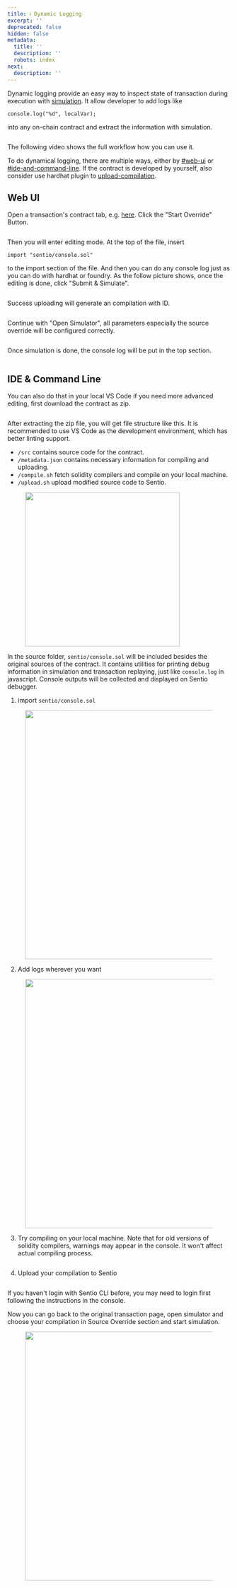 ```yaml
---
title: ℹ️ Dynamic Logging
excerpt: ''
deprecated: false
hidden: false
metadata:
  title: ''
  description: ''
  robots: index
next:
  description: ''
---
```

Dynamic logging provide an easy way to inspect state of transaction during execution with [simulation](simulation/ "mention"). It allow developer to add logs like

```
console.log("%d", localVar);
```

into any on-chain contract and extract the information with simulation.

<figure>
  <img src="https://raw.githubusercontent.com/sentioxyz/docs/v1.0/.gitbook/assets/image (94).png" alt="">
  <figcaption></figcaption>
</figure>

The following video shows the full workflow how you can use it.

<Embed url="https://www.youtube.com/embed/A42sM0J_QMI" typeOfEmbed="youtube" provider="youtube.com" title="undefined" href="https://www.youtube.com/embed/A42sM0J_QMI" html="%3Ciframe%20src%3D%22https%3A%2F%2Fwww.youtube.com%2Fembed%2FA42sM0J_QMI%22%20width%3D%22640%22%20height%3D%22480%22%20frameborder%3D%220%22%3E%3C%2Fiframe%3E" />

To do dynamical logging, there are multiple ways, either by [#web-ui](dynamic-logging#web-ui "mention") or [#ide-and-command-line](dynamic-logging#ide-and-command-line "mention"). If the contract is developed by yourself, also consider use hardhat plugin to [upload-compilation](upload-compilation "mention").

## Web UI

Open a transaction's contract tab, e.g. [here](https://app.sentio.xyz/fuyaoz/debug/simulator/1/T8dNpBQl/contracts?path=file%3A%2F%2F%2F0x3fC91A3afd70395Cd496C647d5a6CC9D4B2b7FAD%2Fcontracts%2Fmodules%2Funiswap%2Fv3%2FV3SwapRouter.sol%2CL136). Click the "Start Override" Button.

<figure>
  <img src="https://raw.githubusercontent.com/sentioxyz/docs/v1.0/.gitbook/assets/image (79).png" alt="">
  <figcaption></figcaption>
</figure>

Then you will enter editing mode. At the top of the file, insert

```solidity
import "sentio/console.sol"
```

to the import section of the file. And then you can do any console log just as you can do with hardhat or foundry. As the follow picture shows, once the editing is done, click "Submit & Simulate".

<figure>
  <img src="https://raw.githubusercontent.com/sentioxyz/docs/v1.0/.gitbook/assets/image (96).png" alt="">
  <figcaption></figcaption>
</figure>

Success uploading will generate an compilation with ID.

<figure>
  <img src="https://raw.githubusercontent.com/sentioxyz/docs/v1.0/.gitbook/assets/image (80).png" alt="">
  <figcaption></figcaption>
</figure>

Continue with "Open Simulator", all parameters especially the source override will be configured correctly.

<figure>
  <img src="https://raw.githubusercontent.com/sentioxyz/docs/v1.0/.gitbook/assets/image (83).png" alt="">
  <figcaption></figcaption>
</figure>

Once simulation is done, the console log will be put in the top section.

<figure>
  <img src="https://raw.githubusercontent.com/sentioxyz/docs/v1.0/.gitbook/assets/image (84).png" alt="">
  <figcaption></figcaption>
</figure>

## IDE & Command Line

You can also do that in your local VS Code if you need more advanced editing, first download the contract as zip.

<figure>
  <img src="https://raw.githubusercontent.com/sentioxyz/docs/v1.0/.gitbook/assets/image (85).png" alt="">
  <figcaption></figcaption>
</figure>

After extracting the zip file, you will get file structure like this. It is recommended to use VS Code as the development environment, which has better linting support.

* `/src` contains source code for the contract.
* `/metadata.json` contains necessary information for compiling and uploading.
* `/compile.sh` fetch solidity compilers and compile on your local machine.
* `/upload.sh` upload modified source code to Sentio.

<figure>
  <img src="https://raw.githubusercontent.com/sentioxyz/docs/v1.0/.gitbook/assets/image (86).png" alt="" width="349">
  <figcaption></figcaption>
</figure>

In the source folder, `sentio/console.sol` will be included besides the original sources of the contract. It contains utilities for printing debug information in simulation and transaction replaying, just like `console.log` in javascript. Console outputs will be collected and displayed on Sentio debugger.

1. import `sentio/console.sol`

<figure>
  <img src="https://raw.githubusercontent.com/sentioxyz/docs/v1.0/.gitbook/assets/image (88).png" alt="" width="563">
  <figcaption></figcaption>
</figure>

2. Add logs wherever you want

<figure>
  <img src="https://raw.githubusercontent.com/sentioxyz/docs/v1.0/.gitbook/assets/image (89).png" alt="" width="563">
  <figcaption></figcaption>
</figure>

3. Try compiling on your local machine. Note that for old versions of solidity compilers, warnings may appear in the console. It won't affect actual compiling process.

<figure>
  <img src="https://raw.githubusercontent.com/sentioxyz/docs/v1.0/.gitbook/assets/image (66).png" alt="">
  <figcaption></figcaption>
</figure>

4. Upload your compilation to Sentio

<figure>
  <img src="https://raw.githubusercontent.com/sentioxyz/docs/v1.0/.gitbook/assets/image (76).png" alt="">
  <figcaption></figcaption>
</figure>

If you haven't login with Sentio CLI before, you may need to login first following the instructions in the console.

Now you can go back to the original transaction page, open simulator and choose your compilation in Source Override section and start simulation.

<figure>
  <img src="https://raw.githubusercontent.com/sentioxyz/docs/v1.0/.gitbook/assets/image (90).png" alt="" width="563">
  <figcaption></figcaption>
</figure>